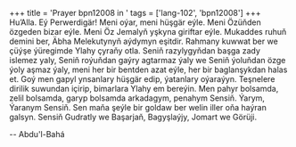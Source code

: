 +++
title = 'Prayer bpn12008 in '
tags = ['lang-102', 'bpn12008']
+++
Hu’Alla.
    Eý Perwerdigär! Meni oýar, meni hüşgär eýle. Meni Özüňden özgeden bizar eýle. Meni Öz Jemalyň yşkyna giriftar eýle. Mukaddes ruhuň demini ber, Äbha Melekutynyň aýdymyn eşitdir. Rahmany kuwwat ber we çüýşe ýüregimde Ylahy çyraňy otla. Seniň razylygyňdan başga zady islemez yaly, Seniň roýuňdan gaýry agtarmaz ýaly we Seniň ýoluňdan özge ýoly aşmaz ýaly, meni her bir bentden azat eýle, her bir baglanşykdan halas et. Goý men gapyl ynsanlary hüşgär edip, ýatanlary oýaraýyn. Teşnelere dirilik suwundan içirip, bimarlara Ylahy em bereýin. Men pahyr bolsamda, zelil bolsamda, garyp bolsamda arkadagym, penahym Sensiň. Ýarym, Ýaranym Sensiň. Sen maňa şeýle bir goldaw ber welin iller oňa haýran galsyn. Sensiň Gudratly we Başarjaň, Bagyşlaýjy, Jomart we Görüji.

-- Abdu'l-Bahá
